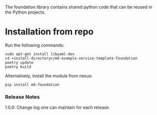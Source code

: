 The foundation library contains shared python code that can be reused in the Python projects.

# Installation from repo
Run the following commands:
```
sudo apt-get install libyaml-dev
cd <install-directory>/md-example-service-template-foundation
poetry update
poetry build
```

Alternatively, install the module from nexus:
```
pip install md-foundation
```


### Release Notes 
1.0.0: Change log one can maintain for each release.
